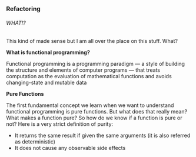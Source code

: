 ### Refactoring

###### WHAT!?

This kind of made sense but I am all over the place on this stuff. What?

**What is functional programming?**

Functional programming is a programming paradigm — a style of building the structure and elements of computer programs — that treats computation as the evaluation of mathematical functions and avoids changing-state and mutable data

**Pure Functions**

The first fundamental concept we learn when we want to understand functional programming is pure functions. But what does that really mean? What makes a function pure?
So how do we know if a function is pure or not? Here is a very strict definition of purity:
* It returns the same result if given the same arguments (it is also referred as deterministic)
* It does not cause any observable side effects
